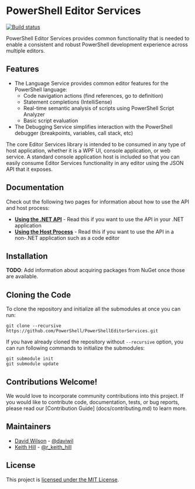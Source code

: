 # PowerShell Editor Services

[![Build status](https://ci.appveyor.com/api/projects/status/85tyhckawwxoiim2/branch/master?svg=true)](https://ci.appveyor.com/project/PowerShell/powershelleditorservices/branch/master)

PowerShell Editor Services provides common functionality that is needed
to enable a consistent and robust PowerShell development experience
across multiple editors.

## Features

- The Language Service provides common editor features for the PowerShell language:
  - Code navigation actions (find references, go to definition)
  - Statement completions (IntelliSense)
  - Real-time semantic analysis of scripts using PowerShell Script Analyzer
  - Basic script evaluation
- The Debugging Service simplifies interaction with the PowerShell debugger (breakpoints, variables, call stack, etc)

The core Editor Services library is intended to be consumed in any type of host application, whether
it is a WPF UI, console application, or web service.  A standard console application host is included
so that you can easily consume Editor Services functionality in any editor using the JSON API that it
exposes.

## Documentation

Check out the following two pages for information about how to use the API and host process:

- **[Using the .NET API](docs/using_the_dotnet_api.md)** - Read this if you want to use the API in your .NET application
- **[Using the Host Process](docs/using_the_host_process.md)** - Read this if you want to use the API in a non-.NET application such as a code editor

## Installation

**TODO**: Add information about acquiring packages from NuGet once those are available.

## Cloning the Code

To clone the repository and initialize all the submodules at once you can run:

```
git clone --recursive https://github.com/PowerShell/PowerShellEditorServices.git
```

If you have already cloned the repository without `--recursive` option, you can run following commands to initialize the submodules:

```
git submodule init
git submodule update
```

## Contributions Welcome!

We would love to incorporate community contributions into this project.  If you would like to
contribute code, documentation, tests, or bug reports, please read our [Contribution Guide]
(docs/contributing.md) to learn more.

## Maintainers

- [David Wilson](https://github.com/daviwil) - [@daviwil](http://twitter.com/daviwil)
- [Keith Hill](https://github.com/rkeithhill) - [@r_keith_hill](http://twitter.com/r_keith_hill)

## License

This project is [licensed under the MIT License](LICENSE.txt).